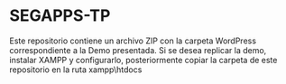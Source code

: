 # SEGAPPS-TP

Este repositorio contiene un archivo ZIP con la carpeta WordPress correspondiente a la Demo presentada.
Si se desea replicar la demo, instalar XAMPP y configurarlo, posteriormente copiar la carpeta de este repositorio en la ruta xampp\htdocs
